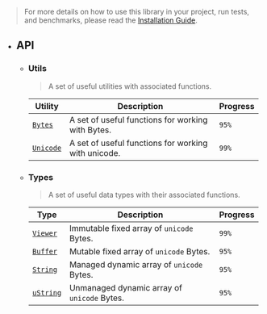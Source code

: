 > For more details on how to use this library in your project, run tests, and benchmarks, please read the [Installation Guide](https://github.com/Super-ZIG/io/wiki/installation.md).

- ## API

  - ### Utils

    > A set of useful utilities with associated functions.

      | Utility                                 | Description                                         | Progress |
      | --------------------------------------- | --------------------------------------------------- | -------- |
      | [`Bytes`](./utils/Bytes/Bytes.md)       | A set of useful functions for working with Bytes.   | `95%`    |
      | [`Unicode`](./utils/Unicode/Unicode.md) | A set of useful functions for working with unicode. | `99%`    |

  - ### Types

    > A set of useful data types with their associated functions.

      | Type                                    | Description                                 | Progress |
      | --------------------------------------- | ------------------------------------------- | -------- |
      | [`Viewer`](./types/Viewer/Viewer.md)    | Immutable fixed array of `unicode` Bytes.   | `99%`    |
      | [`Buffer`](./types/Buffer/Buffer.md)    | Mutable fixed array of `unicode` Bytes.     | `95%`    |
      | [`String`](./types/String/String.md)    | Managed dynamic array of `unicode` Bytes.   | `95%`    |
      | [`uString`](./types/uString/uString.md) | Unmanaged dynamic array of `unicode` Bytes. | `95%`    |